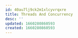 ```yaml
---
id: 40au7lj9ck2m1xlcyvrqxre
title: Threads And Concurrency
desc: ''
updated: 1660280860593
created: 1660280860593
---
```

